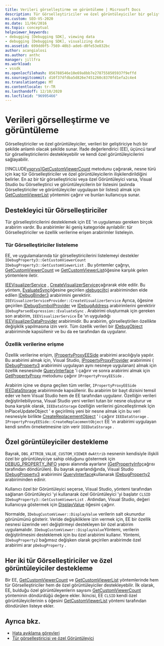 ```yaml
---
title: Verileri görselleştirme ve görüntüleme | Microsoft Docs
description: Tür Görselleştiriciler ve özel görüntüleyiciler bir geliştiriciye veri sunma hakkında bilgi edinin. İfade değerlendirici, üçüncü taraf tür görselleştiricilerini destekler.
ms.custom: SEO-VS-2020
ms.date: 11/04/2016
ms.topic: conceptual
helpviewer_keywords:
- debugging [Debugging SDK], viewing data
- debugging [Debugging SDK], visualizing data
ms.assetid: 699dd0f5-7569-40b3-ade6-d0fe53e832bc
author: acangialosi
ms.author: anthc
manager: jillfra
ms.workload:
- vssdk
ms.openlocfilehash: 856788546e10e69a8bb7e2787558505937f9effd
ms.sourcegitcommit: d10f37dfdba5d826e7451260c8370fd1efa2c4e4
ms.translationtype: MT
ms.contentlocale: tr-TR
ms.lasthandoff: 12/10/2020
ms.locfileid: "96995466"
---
```

# <a name="visualizing-and-viewing-data"></a>Verileri görselleştirme ve görüntüleme
Görselleştiriciler ve özel görüntüleyiciler, verileri bir geliştiriciye hızlı bir şekilde anlamlı olacak şekilde sunar. İfade değerlendirici (EE), üçüncü taraf tür görselleştiricilerini destekleyebilir ve kendi özel görüntüleyicilerini sağlayabilir.

 [!INCLUDE[vsprvs](../../code-quality/includes/vsprvs_md.md)][GetCustomViewerCount](../../extensibility/debugger/reference/idebugproperty3-getcustomviewercount.md) metodunu çağırarak, nesne türü için kaç tür Görselleştiriciler ve özel görüntüleyicilerin ilişkilendirildiğini belirler. En az bir tür görselleştiricisi veya özel Görüntüleyici varsa, Visual Studio bu Görselleştirici ve görüntüleyicilerin bir listesini (aslında Görselleştiriciler ve görüntüleyiciler uygulayan bir listesi) almak için [GetCustomViewerList](../../extensibility/debugger/reference/idebugproperty3-getcustomviewerlist.md) yöntemini çağırır ve bunları kullanıcıya sunar.

## <a name="supporting-type-visualizers"></a>Destekleyici tür Görselleştiriciler
 Tür görselleştiricilerini desteklemek için EE 'ın uygulaması gereken birçok arabirim vardır. Bu arabirimler iki geniş kategoride ayrılabilir: tür Görselleştiriciler ve özellik verilerine erişen arabirimler listeleyin.

### <a name="listing-type-visualizers"></a>Tür Görselleştiriciler listeleme
 EE, ve uygulamalarında tür görselleştiricilerini listelemeyi destekler `IDebugProperty3::GetCustomViewerCount` `IDebugProperty3::GetCustomViewerList` . Bu yöntemler çağrıyı, [GetCustomViewerCount](../../extensibility/debugger/reference/ieevisualizerservice-getcustomviewercount.md) ve [GetCustomViewerList](../../extensibility/debugger/reference/ieevisualizerservice-getcustomviewerlist.md)öğesine karşılık gelen yöntemlere iletir.

 [IEEVisualizerService](../../extensibility/debugger/reference/ieevisualizerservice.md) , [CreateVisualizerService](../../extensibility/debugger/reference/ieevisualizerserviceprovider-createvisualizerservice.md)çağırarak elde edilir. Bu yöntem, [EvaluateSync](../../extensibility/debugger/reference/idebugparsedexpression-evaluatesync.md)öğesine geçirilen [ıdebugciltçi](../../extensibility/debugger/reference/idebugbinder.md) arabiriminden elde edilen [IDebugBinder3](../../extensibility/debugger/reference/idebugbinder3.md) arabirimini gerektirir. `IEEVisualizerServiceProvider::CreateVisualizerService` Ayrıca, öğesine geçirilen [IDebugSymbolProvider](../../extensibility/debugger/reference/idebugsymbolprovider.md) ve [IDebugAddress](../../extensibility/debugger/reference/idebugaddress.md) arabirimlerini gerektirir `IDebugParsedExpression::EvaluateSync` . Arabirimi oluşturmak için gereken son arabirim, `IEEVisualizerService` Ee 'ın uyguladığı [IEEVisualizerDataProvider](../../extensibility/debugger/reference/ieevisualizerdataprovider.md) arabirimidir. Bu arabirim, görselleştirilen özellikte değişiklik yapılmasına izin verir. Tüm özellik verileri bir [IDebugObject](../../extensibility/debugger/reference/idebugobject.md) arabiriminde kapsüllenir ve bu da ee tarafından da uygulanır.

### <a name="accessing-property-data"></a>Özellik verilerine erişme
 Özellik verilerine erişim, [IPropertyProxyEESide](../../extensibility/debugger/reference/ipropertyproxyeeside.md) arabirimi aracılığıyla yapılır. Bu arabirimi almak için, Visual Studio, [IPropertyProxyProvider](../../extensibility/debugger/reference/ipropertyproxyprovider.md) arabirimini ( [IDebugProperty3](../../extensibility/debugger/reference/idebugproperty3.md) arabirimini uygulayan aynı nesneye uygulanan) almak için özellik nesnesinde [QueryInterface](/cpp/atl/queryinterface) 'i çağırır ve sonra arabirimi almak için [GetPropertyProxy](../../extensibility/debugger/reference/ipropertyproxyprovider-getpropertyproxy.md) metodunu çağırır `IPropertyProxyEESide` .

 Arabirim içine ve dışına geçilen tüm veriler, `IPropertyProxyEESide` [IEEDataStorage](../../extensibility/debugger/reference/ieedatastorage.md) arabiriminde kapsüllenir. Bu arabirim bir bayt dizisini temsil eder ve hem Visual Studio hem de EE tarafından uygulanır. Özelliğin verileri değiştirilebiliyorsa, Visual Studio yeni verileri tutan bir nesne oluşturur ve buna karşılık olarak, `IEEDataStorage` özelliğin verilerini güncelleştirmek Için InPlaceUpdateObject ' e geçirilmiş yeni bir nesne almak için bu veri nesnesiyle birlikte [CreateReplacementObject](../../extensibility/debugger/reference/ipropertyproxyeeside-createreplacementobject.md) ' i çağırır `IEEDataStorage` . [](../../extensibility/debugger/reference/ipropertyproxyeeside-inplaceupdateobject.md) `IPropertyProxyEESide::CreateReplacementObject` EE 'ın arabirimi uygulayan kendi sınıfını örneketmesine izin verir `IEEDataStorage` .

## <a name="supporting-custom-viewers"></a>Özel görüntüleyiciler destekleme
 Bayrak, `DBG_ATTRIB_VALUE_CUSTOM_VIEWER` `dwAttrib` nesnenin kendisiyle ilişkili özel bir görüntüleyiciye sahip olduğunu göstermek için [DEBUG_PROPERTY_INFO](../../extensibility/debugger/reference/debug-property-info.md) yapısı alanında ayarlanır [(GetPropertyInfo](../../extensibility/debugger/reference/idebugproperty2-getpropertyinfo.md)çağrısı tarafından döndürülen). Bu bayrak ayarlandığında, Visual Studio [IDebugProperty3](../../extensibility/debugger/reference/idebugproperty3.md) arabirimini [QueryInterface](/cpp/atl/queryinterface)kullanarak [IDebugProperty2](../../extensibility/debugger/reference/idebugproperty2.md) arabiriminden edinir.

 Kullanıcı özel bir Görüntüleyici seçerse, Visual Studio, yöntemi tarafından sağlanan Görüntüleyici 'yi kullanarak özel Görüntüleyici 'yi başlatır `CLSID` `IDebugProperty3::GetCustomViewerList` . Ardından, Visual Studio, değeri kullanıcıya göstermek için [DisplayValue](../../extensibility/debugger/reference/idebugcustomviewer-displayvalue.md) öğesini çağırır.

 Normalde, `IDebugCustomViewer::DisplayValue` verilerin salt okunurdur görünümünü gösterir. Veride değişikliklere izin vermek için, EE bir özellik nesnesi üzerinde veri değiştirmeyi destekleyen bir özel arabirim uygulamalıdır. `IDebugCustomViewer::DisplayValue`Yöntemi, verilerin değiştirilmesini desteklemek için bu özel arabirimi kullanır. Yöntemi, `IDebugProperty2` bağımsız değişken olarak geçirilen arabirimde özel arabirimi arar `pDebugProperty` .

## <a name="supporting-both-type-visualizers-and-custom-viewers"></a>Her iki tür Görselleştiriciler ve özel görüntüleyiciler destekleme
 Bir EE, [GetCustomViewerCount](../../extensibility/debugger/reference/idebugproperty3-getcustomviewercount.md) ve [GetCustomViewerList](../../extensibility/debugger/reference/idebugproperty3-getcustomviewerlist.md) yöntemlerinde hem tür Görselleştiriciler hem de özel görüntüleyiciler destekleyebilir. İlk olarak, EE, bulduğu özel görüntüleyenlerin sayısını [GetCustomViewerCount](../../extensibility/debugger/reference/ieevisualizerservice-getcustomviewercount.md) yönteminin döndürdüğü değere ekler. İkincisi, EE `CLSID` kendi özel görüntüleyicilerinin s öğesini [GetCustomViewerList](../../extensibility/debugger/reference/ieevisualizerservice-getcustomviewerlist.md) yöntemi tarafından döndürülen listeye ekler.

## <a name="see-also"></a>Ayrıca bkz.
- [Hata ayıklama görevleri](../../extensibility/debugger/debugging-tasks.md)
- [Tür görselleştiricisi ve özel Görüntüleyici](../../extensibility/debugger/type-visualizer-and-custom-viewer.md)
